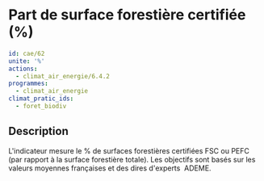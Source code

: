 # Part de surface forestière certifiée (%)
```yaml
id: cae/62
unite: '%'
actions:
  - climat_air_energie/6.4.2
programmes:
  - climat_air_energie
climat_pratic_ids:
  - foret_biodiv
```
## Description
L'indicateur mesure le % de surfaces forestières certifiées FSC ou PEFC (par rapport à la surface forestière totale). Les objectifs sont basés sur les valeurs moyennes françaises et des dires d'experts  ADEME.




